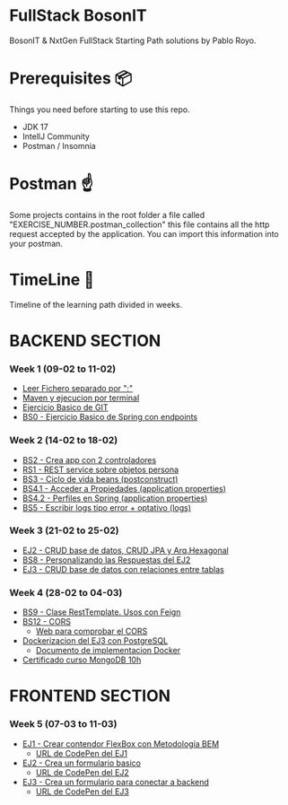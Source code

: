 # FullStack BosonIT
BosonIT & NxtGen FullStack Starting Path solutions by Pablo Royo.

# Prerequisites 📦
Things you need before starting to use this repo.

* JDK 17
* IntellJ Community
* Postman / Insomnia

# Postman  ☝
Some projects contains in the root folder a file called "EXERCISE_NUMBER.postman_collection" 
this file contains all the http request accepted by the application. You can import this information 
into your postman.

# TimeLine 🚩️
Timeline of the learning path divided in weeks.

# BACKEND SECTION

### Week 1 (09-02 to 11-02)
- [Leer Fichero separado por ":"](./Week-1/ex1)
- [Maven y ejecucion por terminal](./Week-1/ex2)
- [Ejercicio Basico de GIT](./Week-1/ex3)
- [BS0 - Ejercicio Basico de Spring con endpoints](./Week-1/ex4)

### Week 2 (14-02 to 18-02)
- [BS2 - Crea app con 2 controladores](./Week-2/ex5)
- [RS1 - REST service sobre objetos persona](./Week-2/ex6)
- [BS3 - Ciclo de vida beans (postconstruct)](./Week-2/ex7)
- [BS4.1 - Acceder a Propiedades (application properties)](./Week-2/ex8)
- [BS4.2 - Perfiles en Spring (application properties)](./Week-2/ex9)
- [BS5 - Escribir logs tipo error + optativo (logs)](./Week-2/ex10)

### Week 3 (21-02 to 25-02)
- [EJ2 - CRUD base de datos, CRUD JPA y Arq.Hexagonal](./Week-3/ex11)
- [BS8 - Personalizando las Respuestas del EJ2](./Week-3/ex12)
- [EJ3 - CRUD base de datos con relaciones entre tablas](./Week-3/ex13)

### Week 4 (28-02 to 04-03)
- [BS9 - Clase RestTemplate. Usos con Feign](./Week-4/ex14)
- [BS12 - CORS](./Week-4/ex15)
  - [Web para comprobar el CORS](./Others/WebCreatePersonasEx15)
- [Dockerizacion del EJ3 con PostgreSQL](./Week-4/ex16)
  - [Documento de implementacion Docker](./Week-4/ex16/Docker.pdf)
- [Certificado curso MongoDB 10h](./Week-4/MongoDB/Proof_Completion_MongoDB.pdf)

# FRONTEND SECTION

### Week 5 (07-03 to 11-03)
- [EJ1 - Crear contendor FlexBox con Metodología BEM](./Week-5/ex17)
  - [URL de CodePen del EJ1](https://codepen.io/pabloroyodev/pen/LYOqqjQ)
- [EJ2 - Crea un formulario basico](./Week-5/ex18)
  - [URL de CodePen del EJ2](https://codepen.io/pabloroyodev/pen/YzEBgPM)
- [EJ3 - Crea un formulario para conectar a backend](./Week-5/ex19)
  - [URL de CodePen del EJ3](https://codepen.io/pabloroyodev/pen/oNoOXKd)